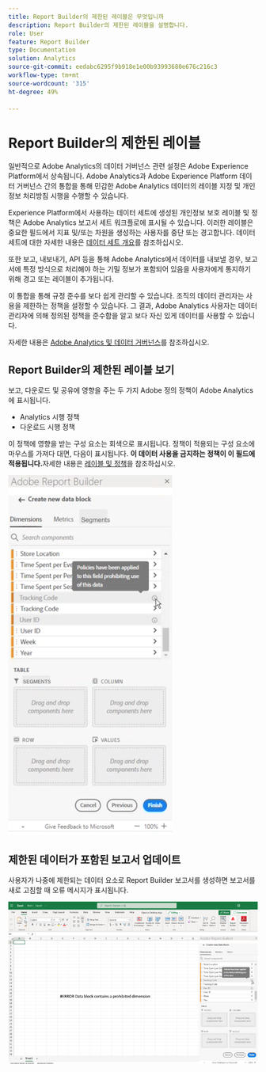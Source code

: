 ```yaml
---
title: Report Builder의 제한된 레이블은 무엇입니까
description: Report Builder의 제한된 레이블을 설명합니다.
role: User
feature: Report Builder
type: Documentation
solution: Analytics
source-git-commit: eedabc6295f9b918e1e00b93993680e676c216c3
workflow-type: tm+mt
source-wordcount: '315'
ht-degree: 49%

---
```


# Report Builder의 제한된 레이블

일반적으로 Adobe Analytics의 데이터 거버넌스 관련 설정은 Adobe Experience Platform에서 상속됩니다. Adobe Analytics과 Adobe Experience Platform 데이터 거버넌스 간의 통합을 통해 민감한 Adobe Analytics 데이터의 레이블 지정 및 개인정보 처리방침 시행을 수행할 수 있습니다.

Experience Platform에서 사용하는 데이터 세트에 생성된 개인정보 보호 레이블 및 정책은 Adobe Analytics 보고서 세트 워크플로에 표시될 수 있습니다. 이러한 레이블은 중요한 필드에서 지표 및/또는 차원을 생성하는 사용자를 중단 또는 경고합니다. 데이터 세트에 대한 자세한 내용은 [데이터 세트 개요](https://experienceleague.adobe.com/docs/experience-platform/catalog/datasets/overview.html?lang=ko)를 참조하십시오.

또한 보고, 내보내기, API 등을 통해 Adobe Analytics에서 데이터를 내보낼 경우, 보고서에 특정 방식으로 처리해야 하는 기밀 정보가 포함되어 있음을 사용자에게 통지하기 위해 경고 또는 레이블이 추가됩니다.

이 통합을 통해 규정 준수를 보다 쉽게 관리할 수 있습니다. 조직의 데이터 관리자는 사용을 제한하는 정책을 설정할 수 있습니다. 그 결과, Adobe Analytics 사용자는 데이터 관리자에 의해 정의된 정책을 준수함을 알고 보다 자신 있게 데이터를 사용할 수 있습니다.

자세한 내용은 [Adobe Analytics 및 데이터 거버넌스](https://experienceleague.adobe.com/docs/analytics-platform/using/cja-privacy/privacy-overview.html?lang=ko)를 참조하십시오.

## Report Builder의 제한된 레이블 보기

보고, 다운로드 및 공유에 영향을 주는 두 가지 Adobe 정의 정책이 Adobe Analytics에 표시됩니다.

* Analytics 시행 정책
* 다운로드 시행 정책

이 정책에 영향을 받는 구성 요소는 회색으로 표시됩니다. 정책이 적용되는 구성 요소에 마우스를 가져다 대면, 다음이 표시됩니다. **이 데이터 사용을 금지하는 정책이 이 필드에 적용됩니다.**&#x200B;자세한 내용은 [레이블 및 정책](https://experienceleague.adobe.com/docs/analytics-platform/using/cja-dataviews/data-governance.html?lang=ko)을 참조하십시오.

![금지된 데이터 사용을 나타내는 정책 참고입니다.](assets/rb-restricted-label.png)

## 제한된 데이터가 포함된 보고서 업데이트

사용자가 나중에 제한되는 데이터 요소로 Report Builder 보고서를 생성하면 보고서를 새로 고침할 때 오류 메시지가 표시됩니다.

![데이터 요소가 나중에 제한된 후에 표시되는 오류 메시지입니다.](assets/error-restricted-data.png)
